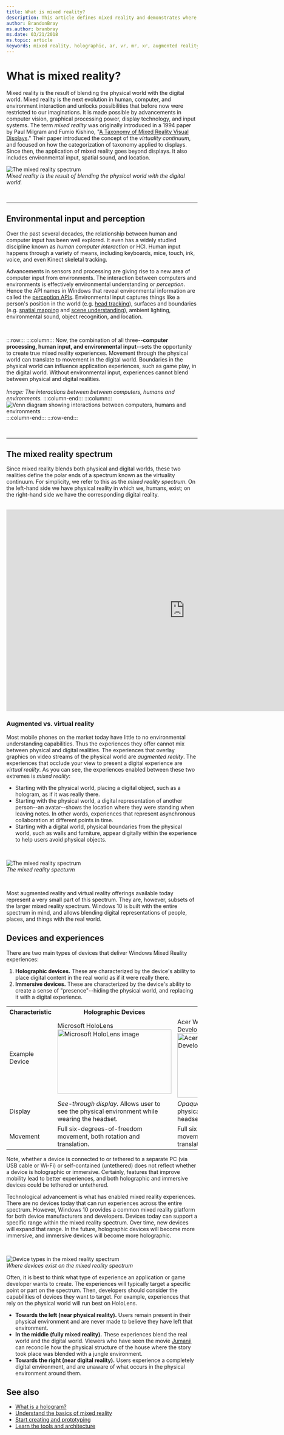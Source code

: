 ```yaml
---
title: What is mixed reality?
description: This article defines mixed reality and demonstrates where simple AR and VR devices, as well as Windows Mixed Reality devices like Microsoft HoloLens and Windows Mixed Reality immersive headsets, sit along the mixed reality spectrum.
author: BrandonBray
ms.author: branbray
ms.date: 03/21/2018
ms.topic: article
keywords: mixed reality, holographic, ar, vr, mr, xr, augmented reality, virtual reality, explanation
---
```




# What is mixed reality?

Mixed reality is the result of blending the physical world with the digital world. Mixed reality is the next evolution in human, computer, and environment interaction and unlocks possibilities that before now were restricted to our imaginations. It is made possible by advancements in computer vision, graphical processing power, display technology, and input systems. The term *mixed reality* was originally introduced in a 1994 paper by Paul Milgram and Fumio Kishino, "[A Taxonomy of Mixed Reality Visual Displays](http://etclab.mie.utoronto.ca/people/paul_dir/IEICE94/ieice.html)." Their paper introduced the concept of the *virtuality continuum*, and focused on how the categorization of taxonomy applied to displays. Since then, the application of mixed reality goes beyond displays. It also includes environmental input, spatial sound, and location.

![The mixed reality spectrum](images/MixedRealitySpectrum-worlds.jpg)<br>
*Mixed reality is the result of blending the physical world with the digital world.*

<br>

---

## Environmental input and perception

Over the past several decades, the relationship between human and computer input has been well explored. It even has a widely studied discipline known as *human computer interaction* or HCI. Human input happens through a variety of means, including keyboards, mice, touch, ink, voice, and even Kinect skeletal tracking.

Advancements in sensors and processing are giving rise to a new area of computer input from environments. The interaction between computers and environments is effectively environmental understanding or *perception*. Hence the API names in Windows that reveal environmental information are called the [perception APIs](https://docs.microsoft.com/uwp/api/Windows.Perception). Environmental input captures things like a person's position in the world (e.g. [head tracking](coordinate-systems.md)), surfaces and boundaries (e.g. [spatial mapping](spatial-mapping.md) and [scene understanding](scene-understanding.md)), ambient lighting, environmental sound, object recognition, and location.

<br>



:::row:::
    :::column:::
        Now, the combination of all three--**computer processing, human input, and environmental input**--sets the opportunity to create true mixed reality experiences. Movement through the physical world can translate to movement in the digital world. Boundaries in the physical world can influence application experiences, such as game play, in the digital world. Without environmental input, experiences cannot blend between physical and digital realities.<br>
        <br>
        *Image: The interactions between between computers, humans and environments.*
    :::column-end:::
        :::column:::
       ![Venn diagram showing interactions between computers, humans and environments](images/mixed-reality-venn-diagram-300px.png)<br> 
    :::column-end:::
:::row-end:::

<br>

---


## The mixed reality spectrum

Since mixed reality blends both physical and digital worlds, these two realities define the polar ends of a spectrum known as the virtuality continuum. For simplicity, we refer to this as the *mixed reality spectrum*. On the left-hand side we have physical reality in which we, humans, exist; on the right-hand side we have the corresponding digital reality.

<br>

<iframe width="940" height="530" src="https://www.youtube.com/embed/_xpI0JosYUk" frameborder="0" allow="accelerometer; autoplay; encrypted-media; gyroscope; picture-in-picture" allowfullscreen></iframe>

<br>

### Augmented vs. virtual reality

Most mobile phones on the market today have little to no environmental understanding capabilities. Thus the experiences they offer cannot mix between physical and digital realities. The experiences that overlay graphics on video streams of the physical world are *augmented reality*. The experiences that occlude your view to present a digital experience are *virtual reality*. As you can see, the experiences enabled between these two extremes is *mixed reality*:
* Starting with the physical world, placing a digital object, such as a hologram, as if it was really there.
* Starting with the physical world, a digital representation of another person--an avatar--shows the location where they were standing when leaving notes. In other words, experiences that represent asynchronous collaboration at different points in time.
* Starting with a digital world, physical boundaries from the physical world, such as walls and furniture, appear digitally within the experience to help users avoid physical objects.


<br>

![The mixed reality spectrum](images/MixedRealitySpectrum.jpg)<br>
*The mixed reality specturm*

<br>

Most augmented reality and virtual reality offerings available today represent a very small part of this spectrum. They are, however, subsets of the larger mixed reality spectrum. Windows 10 is built with the entire spectrum in mind, and allows blending digital representations of people, places, and things with the real world.




## Devices and experiences


There are two main types of devices that deliver Windows Mixed Reality experiences:
1. **Holographic devices.** These are characterized by the device's ability to place digital content in the real world as if it were really there.
2. **Immersive devices.** These are characterized by the device's ability to create a sense of "presence"--hiding the physical world, and replacing it with a digital experience.

<table>
<tr>
<th width="20%"> Characteristic</th><th width="40%"> Holographic Devices</th><th width="40%"> Immersive Devices</th>
</tr><tr>
<td> Example Device</td><td> Microsoft HoloLens<br /> <img alt="Microsoft HoloLens image" width="300" height="169" src="images/mshololens-hero1-whitbg-rgb-300px.png" /></td><td> Acer Windows Mixed Reality Development Edition<br /> <img alt="Acer Windows Mixed Reality Development Edition image" width="300" height="169" src="images/acer-windows-mixed-reality-development-edition-headset-300px.jpg" /></td>
</tr><tr>
<td> Display</td><td> <i>See-through display.</i> Allows user to see the physical environment while wearing the headset.</td><td> <i>Opaque display.</i> Blocks out the physical environment while wearing the headset.</td>
</tr><tr>
<td> Movement</td><td> Full six-degrees-of-freedom movement, both rotation and translation.</td><td> Full six-degrees-of-freedom movement, both rotation and translation.</td>
</tr>
</table>

Note, whether a device is connected to or tethered to a separate PC (via USB cable or Wi-Fi) or self-contained (untethered) does not reflect whether a device is holographic or immersive. Certainly, features that improve mobility lead to better experiences, and both holographic and immersive devices could be tethered or untethered.


Technological advancement is what has enabled mixed reality experiences. There are no devices today that can run experiences across the entire spectrum. However, Windows 10 provides a common mixed reality platform for both device manufacturers and developers. Devices today can support a specific range within the mixed reality spectrum. Over time, new devices will expand that range. In the future, holographic devices will become more immersive, and immersive devices will become more holographic.

<br>

![Device types in the mixed reality spectrum](images/MixedRealitySpectrum-devices.jpg)<br>
*Where devices exist on the mixed reality spectrum*

Often, it is best to think what type of experience an application or game developer wants to create. The experiences will typically target a specific point or part on the spectrum. Then, developers should consider the capabilities of devices they want to target. For example, experiences that rely on the physical world will run best on HoloLens.
* **Towards the left (near physical reality).** Users remain present in their physical environment and are never made to believe they have left that environment.
* **In the middle (fully mixed reality).** These experiences blend the real world and the digital world. Viewers who have seen the movie [Jumanji](https://en.wikipedia.org/wiki/Jumanji) can reconcile how the physical structure of the house where the story took place was blended with a jungle environment.
* **Towards the right (near digital reality).** Users experience a completely digital environment, and are unaware of what occurs in the physical environment around them.


## See also

* [What is a hologram?](hologram.md)
* [Understand the basics of mixed reality](index.md#understand-the-basics)
* [Start creating and prototyping](design.md)
* [Learn the tools and architecture](development.md)

